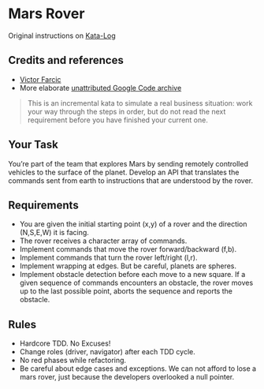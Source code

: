 # Mars Rover

Original instructions on [Kata-Log](https://kata-log.rocks/mars-rover-kata)

## Credits and references

- [Victor Farcic](https://technologyconversations.com/2014/10/17/java-tutorial-through-katas-mars-rover/)
- More elaborate [unattributed Google Code archive](https://code.google.com/archive/p/marsrovertechchallenge/)

> This is an incremental kata to simulate a real business situation: work your way through the steps in order, but do not read the next requirement before you have finished your current one.

## Your Task

You’re part of the team that explores Mars by sending remotely controlled vehicles to the surface of the planet. Develop an API that translates the commands sent from earth to instructions that are understood by the rover.

## Requirements

- You are given the initial starting point (x,y) of a rover and the direction (N,S,E,W) it is facing.
- The rover receives a character array of commands.
- Implement commands that move the rover forward/backward (f,b).
- Implement commands that turn the rover left/right (l,r).
- Implement wrapping at edges. But be careful, planets are spheres.
- Implement obstacle detection before each move to a new square. If a given sequence of commands encounters an obstacle, the rover moves up to the last possible point, aborts the sequence and reports the obstacle.

## Rules

- Hardcore TDD. No Excuses!
- Change roles (driver, navigator) after each TDD cycle.
- No red phases while refactoring.
- Be careful about edge cases and exceptions. We can not afford to lose a mars rover, just because the developers overlooked a null pointer.
